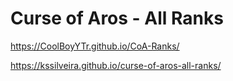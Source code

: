# Curse of Aros - All Ranks

https://CoolBoyYTr.github.io/CoA-Ranks/
 
https://kssilveira.github.io/curse-of-aros-all-ranks/
